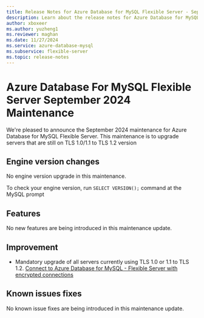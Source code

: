```yaml
---
title: Release Notes for Azure Database for MySQL Flexible Server - September 2024
description: Learn about the release notes for Azure Database for MySQL Flexible Server September 2024.
author: xboxeer
ms.author: yuzheng1
ms.reviewer: maghan
ms.date: 11/27/2024
ms.service: azure-database-mysql
ms.subservice: flexible-server
ms.topic: release-notes
---
```


# Azure Database For MySQL Flexible Server September 2024 Maintenance

We're pleased to announce the September 2024 maintenance for Azure Database for MySQL Flexible Server. This maintenance is to upgrade servers that are still on TLS 1.0/1.1 to TLS 1.2 version

## Engine version changes

No engine version upgrade in this maintenance.

To check your engine version, run `SELECT VERSION();` command at the MySQL prompt

## Features

No new features are being introduced in this maintenance update.

## Improvement

- Mandatory upgrade of all servers currently using TLS 1.0 or 1.1 to TLS 1.2. [Connect to Azure Database for MySQL - Flexible Server with encrypted connections](../how-to-connect-tls-ssl.md)

## Known issues fixes

No known issue fixes are being introduced in this maintenance update.
